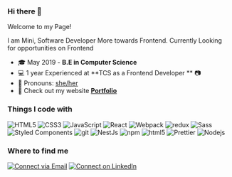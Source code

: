 ### Hi there 👋
Welcome to my Page!

I am Mini, Software Developer More towards Frontend. Currently Looking for opportunities on Frontend

- 🎓 May 2019 - **B.E in Computer Science**
- 💻 1 year Experienced at **TCS as a Frontend Developer ** 📷
- 👑 Pronouns: [she/her](https://www.mypronouns.org/she-her)
- 🌴 Check out my website **[Portfolio](https://mini928.github.io)**

<h3>Things I code with</h3>
<p>
  <img alt="HTML5" src="https://img.shields.io/badge/-HTML5-E44D26?style=flat&logo=html5&logoColor=white"/>
  <img alt="CSS3" src="https://img.shields.io/badge/-CSS3-2965f1?style=flat&logo=css3&logoColor=white"/>
  <img alt="JavaScript" src="https://img.shields.io/badge/-JavaScript-F0DB4F?style=flat&logo=javascript&logoColor=white"/>
  <img alt="React" src="https://img.shields.io/badge/-React-45b8d8?style=flat-square&logo=react&logoColor=white" />
  <img alt="Webpack" src="https://img.shields.io/badge/-Webpack-8DD6F9?style=flat-square&logo=webpack&logoColor=white" /> 
  <img alt="redux" src="https://img.shields.io/badge/-Redux-764ABC?style=flat-square&logo=redux&logoColor=white" />
  <img alt="Sass" src="https://img.shields.io/badge/-Sass-CC6699?style=flat-square&logo=sass&logoColor=white" />
  <img alt="Styled Components" src="https://img.shields.io/badge/-Styled_Components-db7092?style=flat-square&logo=styled-components&logoColor=white" />
  <img alt="git" src="https://img.shields.io/badge/-Git-F05032?style=flat-square&logo=git&logoColor=white" />
  <img alt="NestJs" src="https://img.shields.io/badge/-NestJs-ea2845?style=flat-square&logo=nestjs&logoColor=white" />
  <img alt="npm" src="https://img.shields.io/badge/-NPM-CB3837?style=flat-square&logo=npm&logoColor=white" />
  <img alt="html5" src="https://img.shields.io/badge/-HTML5-E34F26?style=flat-square&logo=html5&logoColor=white" />
  <img alt="Prettier" src="https://img.shields.io/badge/-Prettier-F7B93E?style=flat-square&logo=prettier&logoColor=white" />
  <img alt="Nodejs" src="https://img.shields.io/badge/-Nodejs-43853d?style=flat-square&logo=Node.js&logoColor=white" />
</p>

<h3>Where to find me</h3>
<p> <a href="mailto:minijaib928@gmail.com"> 
        <img alt="Connect via Email" src="https://img.shields.io/badge/Gmail-c14438?style=for-the-badge&logo=Gmail&logoColor=white" /></a>
  <a href="www.linkedin.com/in/mini-jain928" target="_blank"><img alt="Connect on LinkedIn" src="https://img.shields.io/badge/-LinkedIn-0077B5?style=for-the-badge&logo=Linkedin&logoColor=white" /></a>
</p>
<!--
**mini2809/mini2809** is a ✨ _special_ ✨ repository because its `README.md` (this file) appears on your GitHub profile.

Here are some ideas to get you started:

- 🔭 I’m currently working on 
- 🌱 I’m currently learning ...
- 👯 I’m looking to collaborate on ...
- 🤔 I’m looking for help with ...
- 💬 Ask me about ...
- 📫 How to reach me: ...
- 😄 Pronouns: ...
- ⚡ Fun fact: ...
-->
